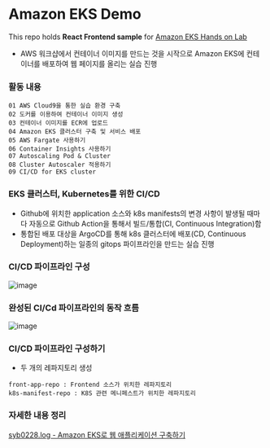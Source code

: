 # Amazon EKS Demo 
This repo holds **React Frontend sample** for [Amazon EKS Hands on Lab](https://master.d3s71i2n51x60t.amplifyapp.com/ko/)
- AWS 워크샵에서 컨테이너 이미지를 만드는 것을 시작으로 Amazon EKS에 컨테이너를 배포하여 웹 페이지를 올리는 실습 진행

### 활동 내용
```
01 AWS Cloud9을 통한 실습 환경 구축
02 도커를 이용하여 컨테이너 이미지 생성
03 컨테이너 이미지를 ECR에 업로드
04 Amazon EKS 클러스터 구축 및 서비스 배포
05 AWS Fargate 사용하기
06 Container Insights 사용하기
07 Autoscaling Pod & Cluster
08 Cluster Autoscaler 적용하기
09 CI/CD for EKS cluster
```

### EKS 클러스터, Kubernetes를 위한 CI/CD
- Github에 위치한 application 소스와 k8s manifests의 변경 사항이 발생될 때마다 자동으로 Github Action을 통해서 빌드/통합(CI, Continuous Integration)함
- 통합된 배포 대상을 ArgoCD를 통해 k8s 클러스터에 배포(CD, Continuous Deployment)하는 일종의 gitops 파이프라인을 만드는 실습 진행

### CI/CD 파이프라인 구성
![image](https://github.com/syb0228/front-app-repo/assets/62875437/2902d2a6-8186-4c1d-9221-d09bc4ed6ce7)

### 완성된 CI/Cd 파이프라인의 동작 흐름
![image](https://github.com/syb0228/front-app-repo/assets/62875437/0f69140a-8c5a-49b1-82a6-49db2c77d83c)

### CI/CD 파이프라인 구성하기
- 두 개의 레파지토리 생성
```
front-app-repo : Frontend 소스가 위치한 레파지토리
k8s-manifest-repo : K8S 관련 메니페스트가 위치한 레파지토리
```

### 자세한 내용 정리
[syb0228.log - Amazon EKS로 웹 애플리케이션 구축하기](https://velog.io/@syb0228/Amazon-EKS%EB%A1%9C-%EC%9B%B9-%EC%95%A0%ED%94%8C%EB%A6%AC%EC%BC%80%EC%9D%B4%EC%85%98-%EA%B5%AC%EC%B6%95%ED%95%98%EA%B8%B0)
